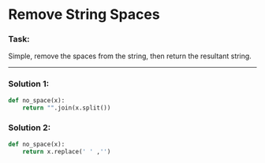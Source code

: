 # Remove String Spaces

### Task:

Simple, remove the spaces from the string, then return the resultant string.

---

### Solution 1:

```python
def no_space(x):
    return "".join(x.split())
```

### Solution 2:

```python
def no_space(x):
    return x.replace(' ' ,'')
```
